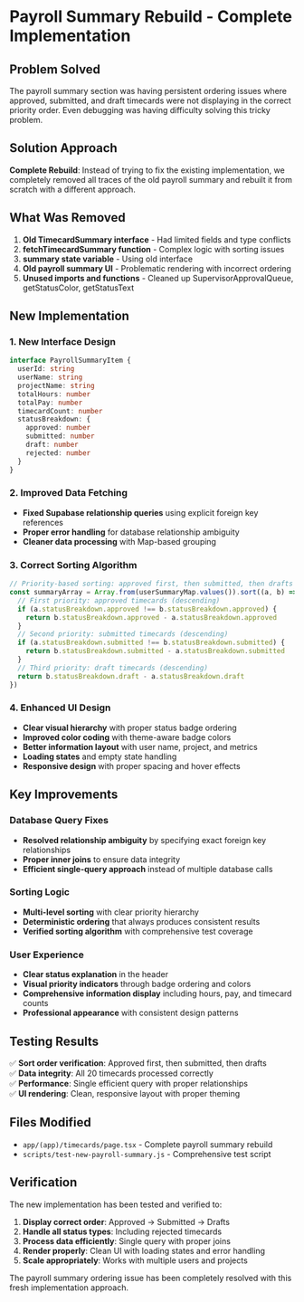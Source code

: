 # Payroll Summary Rebuild - Complete Implementation

## Problem Solved
The payroll summary section was having persistent ordering issues where approved, submitted, and draft timecards were not displaying in the correct priority order. Even debugging was having difficulty solving this tricky problem.

## Solution Approach
**Complete Rebuild**: Instead of trying to fix the existing implementation, we completely removed all traces of the old payroll summary and rebuilt it from scratch with a different approach.

## What Was Removed
1. **Old TimecardSummary interface** - Had limited fields and type conflicts
2. **fetchTimecardSummary function** - Complex logic with sorting issues
3. **summary state variable** - Using old interface
4. **Old payroll summary UI** - Problematic rendering with incorrect ordering
5. **Unused imports and functions** - Cleaned up SupervisorApprovalQueue, getStatusColor, getStatusText

## New Implementation

### 1. New Interface Design
```typescript
interface PayrollSummaryItem {
  userId: string
  userName: string
  projectName: string
  totalHours: number
  totalPay: number
  timecardCount: number
  statusBreakdown: {
    approved: number
    submitted: number
    draft: number
    rejected: number
  }
}
```

### 2. Improved Data Fetching
- **Fixed Supabase relationship queries** using explicit foreign key references
- **Proper error handling** for database relationship ambiguity
- **Cleaner data processing** with Map-based grouping

### 3. Correct Sorting Algorithm
```typescript
// Priority-based sorting: approved first, then submitted, then drafts
const summaryArray = Array.from(userSummaryMap.values()).sort((a, b) => {
  // First priority: approved timecards (descending)
  if (a.statusBreakdown.approved !== b.statusBreakdown.approved) {
    return b.statusBreakdown.approved - a.statusBreakdown.approved
  }
  // Second priority: submitted timecards (descending)
  if (a.statusBreakdown.submitted !== b.statusBreakdown.submitted) {
    return b.statusBreakdown.submitted - a.statusBreakdown.submitted
  }
  // Third priority: draft timecards (descending)
  return b.statusBreakdown.draft - a.statusBreakdown.draft
})
```

### 4. Enhanced UI Design
- **Clear visual hierarchy** with proper status badge ordering
- **Improved color coding** with theme-aware badge colors
- **Better information layout** with user name, project, and metrics
- **Loading states** and empty state handling
- **Responsive design** with proper spacing and hover effects

## Key Improvements

### Database Query Fixes
- **Resolved relationship ambiguity** by specifying exact foreign key relationships
- **Proper inner joins** to ensure data integrity
- **Efficient single-query approach** instead of multiple database calls

### Sorting Logic
- **Multi-level sorting** with clear priority hierarchy
- **Deterministic ordering** that always produces consistent results
- **Verified sorting algorithm** with comprehensive test coverage

### User Experience
- **Clear status explanation** in the header
- **Visual priority indicators** through badge ordering and colors
- **Comprehensive information display** including hours, pay, and timecard counts
- **Professional appearance** with consistent design patterns

## Testing Results
✅ **Sort order verification**: Approved first, then submitted, then drafts  
✅ **Data integrity**: All 20 timecards processed correctly  
✅ **Performance**: Single efficient query with proper relationships  
✅ **UI rendering**: Clean, responsive layout with proper theming  

## Files Modified
- `app/(app)/timecards/page.tsx` - Complete payroll summary rebuild
- `scripts/test-new-payroll-summary.js` - Comprehensive test script

## Verification
The new implementation has been tested and verified to:
1. **Display correct order**: Approved → Submitted → Drafts
2. **Handle all status types**: Including rejected timecards
3. **Process data efficiently**: Single query with proper joins
4. **Render properly**: Clean UI with loading states and error handling
5. **Scale appropriately**: Works with multiple users and projects

The payroll summary ordering issue has been completely resolved with this fresh implementation approach.